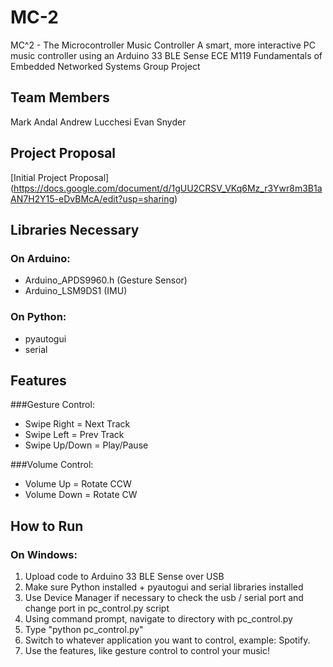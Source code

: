 # MC-2
MC^2 - The Microcontroller Music Controller
A smart, more interactive PC music controller using an Arduino 33 BLE Sense
ECE M119 Fundamentals of Embedded Networked Systems Group Project

## Team Members
Mark Andal
Andrew Lucchesi
Evan Snyder

## Project Proposal
[Initial Project Proposal] (https://docs.google.com/document/d/1gUU2CRSV_VKq6Mz_r3Ywr8m3B1aAN7H2Y15-eDvBMcA/edit?usp=sharing)

## Libraries Necessary
### On Arduino:
- Arduino_APDS9960.h (Gesture Sensor)
- Arduino_LSM9DS1 (IMU)

### On Python:
- pyautogui
- serial

## Features
###Gesture Control:
* Swipe Right = Next Track
* Swipe Left = Prev Track
* Swipe Up/Down = Play/Pause

###Volume Control:
* Volume Up = Rotate CCW
* Volume Down = Rotate CW

## How to Run
### On Windows:
1. Upload code to Arduino 33 BLE Sense over USB
2. Make sure Python installed + pyautogui and serial libraries installed
3. Use Device Manager if necessary to check the usb / serial port and change port in pc_control.py script
4. Using command prompt, navigate to directory with pc_control.py
5. Type "python pc_control.py"
6. Switch to whatever application you want to control, example: Spotify.
7. Use the features, like gesture control to control your music!